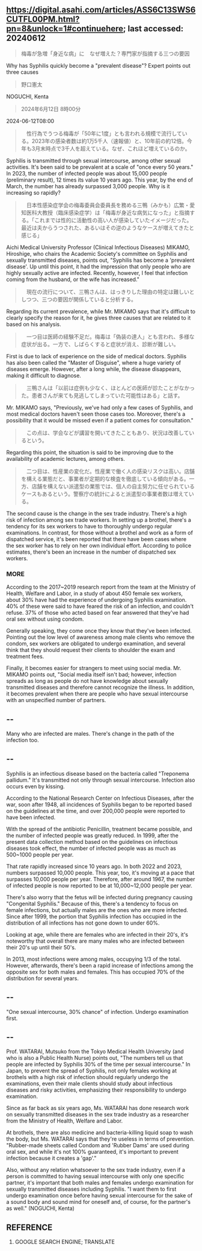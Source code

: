## https://digital.asahi.com/articles/ASS6C13SWS6CUTFL00PM.html?pn=8&unlock=1#continuehere; last accessed: 20240612

> 梅毒が急増「身近な病」に　なぜ増えた？専門家が指摘する三つの要因

Why has Syphilis quickly become a "prevalent disease"? Expert points out three causes

> 野口憲太

NOGUCHI, Kenta

> 2024年6月12日 8時00分

2024-06-12T08:00

>　性行為でうつる梅毒が「50年に1度」とも言われる規模で流行している。2023年の感染者数は約1万5千人（速報値）と、10年前の約12倍。今年も3月末時点で3千人を超えている。なぜ、これほど増えているのか。

Syphilis is transmitted through sexual intercourse, among other sexual activities. It's been said to be prevalent at a scale of "once every 50 years." In 2023, the number of infected people was about 15,000 people (preliminary result), 12 times its value 10 years ago. This year, by the end of March, the number has already surpassed 3,000 people. Why is it increasing so rapidly?

>　日本性感染症学会の梅毒委員会委員長を務める三鴨（みかも）広繁・愛知医科大教授（臨床感染症学）は「梅毒が身近な病気になった」と指摘する。「これまでは性的に活動性の高い人が感染していたイメージだった。最近は夫からうつされた、あるいはその逆のようなケースが増えてきたと感じる」

Aichi Medical University Professor (Clinical Infectious Diseases) MIKAMO, Hiroshige, who chairs the Academic Society's committee on Syphilis and sexually transmitted diseases, points out, "Syphilis has become a 'prevalent disease'. Up until this point, it had the impression that only people who are highly sexually active are infected. Recently, however, I feel that infection coming from the husband, or the wife has increased."

>　現在の流行について、三鴨さんは、はっきりした理由の特定は難しいとしつつ、三つの要因が関係していると分析する。

Regarding its current prevalence, while Mr. MIKAMO says that it's difficult to clearly specify the reason for it, he gives three causes that are related to it based on his analysis.

>　一つ目は医師の経験不足だ。梅毒は「偽装の達人」とも言われ、多様な症状が出る。一方で、しばらくすると症状が消え、診断が難しい。

First is due to lack of experience on the side of medical doctors. Syphilis has also been called the "Master of Disguise", where a huge variety of diseases emerge. However, after a long while, the disease disappears, making it difficult to diagnose.

>　三鴨さんは「以前は症例も少なく、ほとんどの医師が診たことがなかった。患者さんが来ても見逃してしまっていた可能性はある」と話す。

Mr. MIKAMO says, "Previously, we've had only a few cases of Syphilis, and most medical doctors haven't seen those cases too. Moreover, there's a possibility that it would be missed even if a patient comes for consultation."

>　この点は、学会などが講習を開いてきたこともあり、状況は改善しているという。

Regarding this point, the situation is said to be improving due to the availability of academic lectures, among others. 

>　二つ目は、性産業の変化だ。性産業で働く人の感染リスクは高い。店舗を構える業態だと、事業者が定期的な検査を徹底している傾向がある。一方、店舗を構えない派遣型の業態では、個人の自主努力に任せられているケースもあるという。警察庁の統計によると派遣型の事業者数は増えている。

The second cause is the change in the sex trade industry. There's a high risk of infection among sex trade workers. In setting up a brothel, there's a tendency for its sex workers to have to thoroughly undergo regular examinations. In contrast, for those without a brothel and work as a form of dispatched service, it's been reported that there have been cases where the sex worker has to rely on her own individual effort. According to police estimates, there's been an increase in the number of dispatched sex workers.

### MORE

According to the 2017~2019 research report from the team at the Ministry of Health, Welfare and Labor, in a study of about 450 female sex workers, about 30% have had the experience of undergoing Syphilis examination. 40% of these were said to have feared the risk of an infection, and couldn't refuse. 37% of those who acted based on fear answered that they've had oral sex without using condom. 

Generally speaking, they come once they know that they've been infected. Pointing out the low level of awareness among male clients who remove the condom, sex workers are obligated to undergo examination, and several think that they should request their clients to shoulder the exam and treatment fees.

Finally, it becomes easier for strangers to meet using social media. Mr. MIKAMO points out, "Social media itself isn't bad; however, infection spreads as long as people do not have knowledge about sexually transmitted diseases and therefore cannot recognize the illness. In addition, it becomes prevalent when there are people who have sexual intercourse with an unspecified number of partners.

## --

Many who are infected are males. There's change in the path of the infection too.

## --

Syphilis is an infectious disease based on the bacteria called "Treponema pallidum." It's transmitted not only through sexual intercourse. Infection also occurs even by kissing.

According to the National Research Center on Infectious Diseases, after the war, soon after 1948, all incidences of Syphilis began to be reported based on the guidelines at the time, and over 200,000 people were reported to have been infected.  

With the spread of the antibiotic Penicillin, treatment became possible, and the number of infected people was greatly reduced. In 1999, after the present data collection method based on the guidelines on infectious diseases took effect, the number of infected people was as much as 500~1000 people per year.

That rate rapidly increased since 10 years ago. In both 2022 and 2023, numbers surpassed 10,000 people. This year, too, it's moving at a pace that surpasses 10,000 people per year. Therefore, after around 1967, the number of infected people is now reported to be at 10,000~12,000 people per year. 

There's also worry that the fetus will be infected during pregnancy causing "Congenital Syphilis." Because of this, there's a tendency to focus on female infections, but actually males are the ones who are more infected. Since after 1999, the portion that Syphilis infection has occupied in the distribution of all infections has not gone down to under 60%.

Looking at age, while there are females who are infected in their 20's, it's noteworthy that overall there are many males who are infected between their 20's up until their 50's. 

In 2013, most infections were among males, occupying 1/3 of the total. However, afterwards, there's been a rapid increase of infections among the opposite sex for both males and females. This has occupied 70% of the distribution for several years.

## --

"One sexual intercourse, 30% chance" of infection. Undergo examination first. 

## --

Prof. WATARAI, Mutsuko from the Tokyo Medical Health University (and who is also a Public Health Nurse) points out, "The numbers tell us that people are infected by Syphilis 30% of the time per sexual intercourse." In Japan, to prevent the spread of Syphilis, not only females working at brothels with a high risk of infection should regularly undergo the examinations, even their male clients should study about infectious diseases and risky activities, emphasizing their responsibility to undergo examination.
 
Since as far back as six years ago, Ms. WATARAI has done research work on sexually transmitted diseases in the sex trade industry as a researcher from the Ministry of Health, Welfare and Labor.

At brothels, there are also medicine and bacteria-killing liquid soap to wash the body, but Ms. WATARAI says that they're useless in terms of prevention. "Rubber-made sheets called Condom and 'Rubber Dams' are used during oral sex, and while it's not 100% guaranteed, it's important to prevent infection because it creates a 'gap'."

Also, without any relation whatsoever to the sex trade industry, even if a person is committed to having sexual intercourse with only one specific partner, it's important that both males and females undergo examination for sexually transmitted diseases including Syphilis. "I want them to first undergo examination once before having sexual intercourse for the sake of a sound body and sound mind for oneself and, of course, for the partner's as well." (NOGUCHI, Kenta)

## REFERENCE

1) GOOGLE SEARCH ENGINE; TRANSLATE
